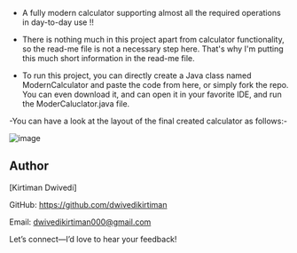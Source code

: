 - A fully modern calculator supporting almost all the required operations in day-to-day use !!

- There is nothing much in this project apart from calculator functionality, so the read-me file is not a necessary step here. That's why I'm putting this much short information in the read-me file.

- To run this project, you can directly create a Java class named ModernCalculator and paste the code from here, or simply fork the repo. You can even download it, and can open it in your favorite IDE, and run the ModerCaluclator.java file.

-You can have a look at the layout of the final created calculator as follows:-

![image](https://github.com/user-attachments/assets/2f70414e-8184-48ff-bf1d-b74be1fa2280)

## Author

[Kirtiman Dwivedi]

GitHub: https://github.com/dwivedikirtiman 

Email: dwivedikirtiman000@gmail.com  

Let’s connect—I’d love to hear your feedback!


